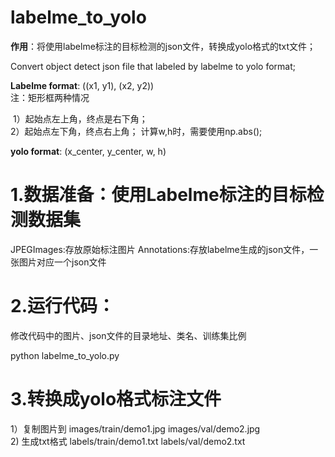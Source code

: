 # labelme_to_yolo
**作用**：将使用labelme标注的目标检测的json文件，转换成yolo格式的txt文件；

Convert object detect  json file that labeled by labelme  to yolo format;

<b>Labelme format</b>: ((x1, y1), (x2, y2))     
注：矩形框两种情况

​		1）起始点左上角，终点是右下角；   
​        2）起始点左下角，终点右上角； 计算w,h时，需要使用np.abs();

<b>yolo format</b>: (x_center, y_center, w, h)



# 1.数据准备：使用Labelme标注的目标检测数据集

  JPEGImages:存放原始标注图片
  Annotations:存放labelme生成的json文件，一张图片对应一个json文件  



# 2.运行代码：

修改代码中的图片、json文件的目录地址、类名、训练集比例  

  python labelme_to_yolo.py



# 3.转换成yolo格式标注文件

  1）复制图片到   images/train/demo1.jpg
                 images/val/demo2.jpg  
  2) 生成txt格式  labels/train/demo1.txt
                 labels/val/demo2.txt
               

